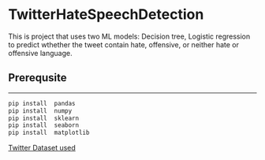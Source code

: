 # TwitterHateSpeechDetection



This is project that uses two ML models: Decision tree, Logistic regression to predict wthether the tweet contain hate, offensive, or neither hate or offensive language.

## Prerequsite
----------------
```powershell
pip install  pandas
pip install  numpy
pip install  sklearn
pip install  seaborn
pip install  matplotlib
```
[Twitter Dataset used](https://drive.google.com/drive/u/0/mobile/folders/1uQiyJ_mDlOCcecMw7C-JYUs9bGnVJ_j8?usp=sharing&pli=1)
